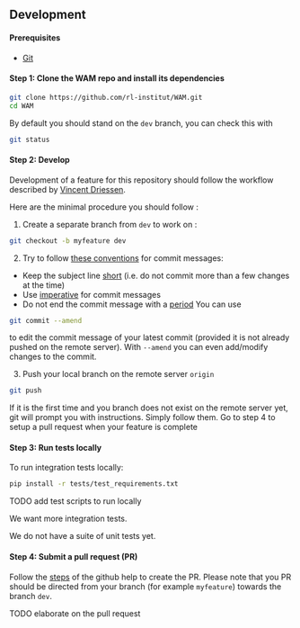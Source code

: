 ## Development

#### Prerequisites

- [Git](https://git-scm.com/)

#### Step 1: Clone the WAM repo and install its dependencies

```bash
git clone https://github.com/rl-institut/WAM.git
cd WAM
```

By default you should stand on the `dev` branch, you can check this with 
```bash
git status
```

#### Step 2: Develop

Development of a feature for this repository should follow the workflow described 
by [Vincent Driessen](https://nvie.com/posts/a-successful-git-branching-model/).

Here are the minimal procedure you should follow : 

1. Create a separate branch from `dev` to work on :
```bash
git checkout -b myfeature dev
```
2. Try to follow [these conventions](https://chris.beams.io/posts/git-commit) for commit messages:
- Keep the subject line [short](https://chris.beams.io/posts/git-commit/#limit-50) (i.e. do not commit more than a few changes at the time)
- Use [imperative](https://chris.beams.io/posts/git-commit/#imperative) for commit messages 
- Do not end the commit message with a [period](https://chris.beams.io/posts/git-commit/#end) 
You can use 
```bash
git commit --amend
```
to edit the commit message of your latest commit (provided it is not already pushed on the remote server).
With `--amend` you can even add/modify changes to the commit.

3. Push your local branch on the remote server `origin`
```bash
git push
```
If it is the first time and you branch does not exist on the remote server yet, git will prompt you with instructions. Simply follow them.
Go to step 4 to setup a pull request when your feature is complete


#### Step 3: Run tests locally

To run integration tests locally:
```bash
pip install -r tests/test_requirements.txt
```

TODO add test scripts to run locally

We want more integration tests.

We do not have a suite of unit tests yet.

#### Step 4: Submit a pull request (PR)

Follow the [steps](https://help.github.com/en/articles/creating-a-pull-request) of the github help to create the PR.
Please note that you PR should be directed from your branch (for example `myfeature`) towards the branch `dev`.

TODO elaborate on the pull request


